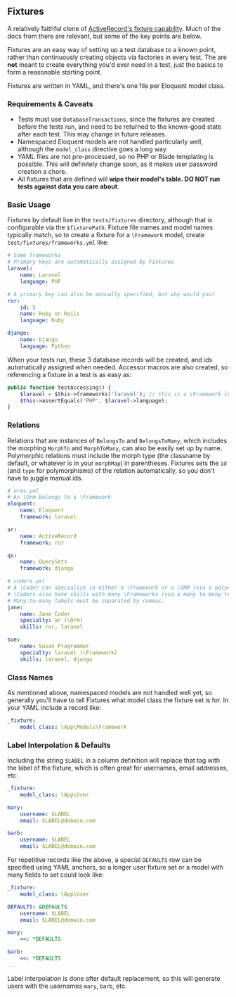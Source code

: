 ## Fixtures

A relatively faithful clone of [ActiveRecord's fixture capability](https://guides.rubyonrails.org/testing.html#the-low-down-on-fixtures).
Much of the docs from there are relevant, but some of the key points are below.

Fixtures are an easy way of setting up a test database to a known point, rather than continuously creating objects via factories in every test.
The are **not** meant to create everything you'd ever need in a test, just the basics to form a reasonable starting point.

Fixtures are written in YAML, and there's one file per Eloquent model class.

### Requirements & Caveats

- Tests must use `DatabaseTransactions`, since the fixtures are created before the tests run, and need to be returned
to the known-good state after each test. This may change in future releases.
- Namespaced Eloquent models are not handled particularly well, although the `model_class` directive goes a long way.
- YAML files are not pre-processed, so no PHP or Blade templating is possible. This will definitely change soon, as it makes user password creation
a chore.
- All fixtures that are defined will **wipe their model's table. DO NOT run tests against data you care about**.

### Basic Usage

Fixtures by default live in the `tests/fixtures` directory, although that is configurable via the `$fixturePath`. Fixture file names and model names 
typically match, so to create a fixture for a `\Framework` model, create `test/fixtures/frameworks.yml` like:

```yaml
# Some frameworks
# Primary keys are automatically assigned by Fixtures
laravel:
    name: Laravel
    language: PHP

# A primary key can also be manually specified, but why would you?
ror:
    id: 5
    name: Ruby on Rails
    language: Ruby

django:
    name: Django
    language: Python
```

When your tests run, these 3 database records will be created, and ids automatically assigned when needed. Accessor macros are also created, so referencing a 
fixture in a test is as easy as:

```php
public function testAccessing() {
    $laravel = $this->frameworks('laravel'); // this is a \Framework instance
    $this->assertEquals('PHP', $laravel->language);
}
```

### Relations

Relations that are instances of `BelongsTo` and `BelongsToMany`, which includes the morphing `MorphTo` and `MorphToMany`, can also be easily set up by
name. Polymorphic relations must include the morph type (the classname by default, or whatever is in your `morphMap`) in parentheses. Fixtures sets 
the `id` (and `type` for polymorphisms) of the relation automatically, so you don't have to juggle manual ids.


```yaml
# orms.yml
# An \Orm belongs to a \Framework
eloquent:
    name: Eloquent
    framework: laravel

ar:
    name: ActiveRecord
    framework: ror

qs:
    name: QuerySets
    framework: django
```

```yaml
# coders.yml
# A \Coder can specialize in either a \Framework or a \ORM (via a polymorphic relationship)
# \Coders also have skills with many \Frameworks (via a many to many relationship)
# Many-to-many labels must be separated by commas.
jane:
    name: Jane Coder
    specialty: ar (\Orm)
    skills: ror, laravel

sue:
    name: Susan Programmer
    specialty: laravel (\Framework)
    skills: laravel, django
```

### Class Names

As mentioned above, namespaced models are not handled well yet, so generally you'll have to tell Fixtures what model class the fixture set is for. 
In your YAML include a record like:

```yaml
_fixture:
    model_class: \App\Models\Framework
```

### Label Interpolation & Defaults

Including the string `$LABEL` in a column definition will replace that tag with the label of the fixture, which is often great for usernames, email
addresses, etc:

```yaml
_fixture:
    model_class: \App\User

mary:
    username: $LABEL
    email: $LABEL@domain.com

barb:
    username: $LABEL
    email: $LABEL@domain.com
```

For repetitive records like the above, a special `DEFAULTS` row can be specified using YAML anchors, so a longer user fixture set or a model with many
fields to set could look like:

```yaml
_fixture:
    model_class: \App\User

DEFAULTS: &DEFAULTS
    username: $LABEL
    email: $LABEL@domain.com

mary:
    <<: *DEFAULTS

barb:
    <<: *DEFAULTS
...
```

Label interpolation is done after default replacement, so this will generate users with the usernames `mary`, `barb`, etc.
